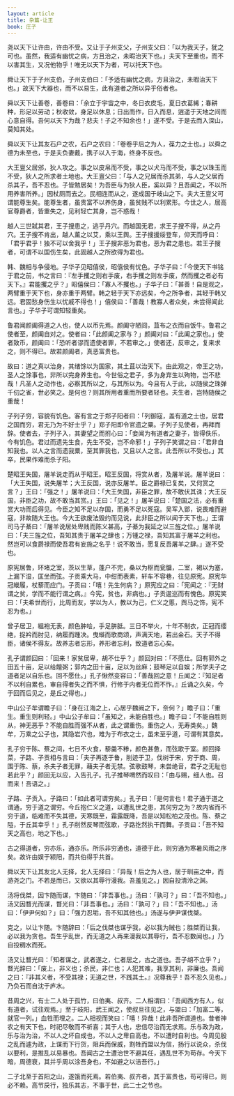 ```yaml
---
layout: article
title: 杂篇·让王
book: 庄子
---
```


尧以天下让许由，许由不受。又让于子州支父，子州支父曰：「以为我天子，犹之可也。虽然，我适有幽忧之病，方且治之，未暇治天下也。」夫天下至重也，而不以害其生，又况他物乎！唯无以天下为者，可以托天下也。

舜让天下于子州支伯，子州支伯曰：「予适有幽忧之病，方且治之，未暇治天下也。」故天下大器也，而不以易生，此有道者之所以异乎俗者也。

舜以天下让善卷，善卷曰：「余立于宇宙之中，冬日衣皮毛，夏日衣葛絺；春耕种，形足以劳动；秋收敛，身足以休息；日出而作，日入而息，逍遥于天地之间而心意自得。吾何以天下为哉？悲夫！子之不知余也！」遂不受。于是去而入深山，莫知其处。

舜以天下让其友石户之农，石户之农曰：「卷卷乎后之为人，葆力之士也。」以舜之德为未至也，于是夫负妻戴，携子以入于海，终身不反也。

大王亶父居邠，狄人攻之。事之以皮帛而不受，事之以犬马而不受，事之以珠玉而不受，狄人之所求者土地也。大王亶父曰：「与人之兄居而杀其弟，与人之父居而杀其子，吾不忍也。子皆勉居矣！为吾臣与为狄人臣，奚以异？且吾闻之，不以所用养害所养。」因杖厕而去之。民相连而从之，遂成国于岐山之下。夫大王亶父可谓能尊生矣。能尊生者，虽贵富不以养伤身，虽贫贱不以利累形。今世之人，居高官尊爵者，皆重失之，见利轻亡其身，岂不惑哉！

越人三世弑其君，王子搜患之，逃乎丹穴。而越国无君，求王子搜不得，从之丹穴。王子搜不肯出，越人薰之以艾，乘以王舆。王子搜援绥登车，仰天而呼曰：「君乎君乎！独不可以舍我乎！」王子搜非恶为君也，恶为君之患也。若王子搜者，可谓不以国伤生矣，此固越人之所欲得为君也。

韩、魏相与争侵地。子华子见昭僖侯，昭僖侯有忧色。子华子曰：「今使天下书铭于君之前，书之言曰：『左手攫之则右手废，右手攫之则左手废，然而攫之者必有天下。』君能攫之乎？」昭僖侯曰：「寡人不攫也。」子华子曰：「甚善！自是观之，两臂重于天下也，身亦重于两臂。韩之轻于天下亦远矣，今之所争者，其轻于韩又远。君固愁身伤生以忧戚不得也！」僖侯曰：「善哉！教寡人者众矣，未尝得闻此言也。」子华子可谓知轻重矣。

鲁君闻颜阖得道之人也，使人以币先焉。颜阖守陋闾，苴布之衣而自饭牛。鲁君之使者至，颜阖自对之。使者曰：「此颜阖之家与？」颜阖对曰：「此阖之家也。」使者致币，颜阖曰：「恐听者谬而遗使者罪，不若审之。」使者还，反审之，复来求之，则不得已。故若颜阖者，真恶富贵也。

故曰：道之真以治身，其绪馀以为国家，其土苴以治天下。由此观之，帝王之功，圣人之馀事也，非所以完身养生也。今世俗之君子，多为身弃生以殉物，岂不悲哉！凡圣人之动作也，必察其所以之，与其所以为。今且有人于此，以随侯之珠弹千仞之雀，世必笑之。是何也？则其所用者重而所要者轻也。夫生者，岂特随侯之重哉！

子列子穷，容貌有饥色。客有言之于郑子阳者曰：「列御寇，盖有道之士也，居君之国而穷，君无乃为不好士乎？」郑子阳即令官遗之粟。子列子见使者，再拜而辞。使者去，子列子入，其妻望之而拊心曰：「妾闻为有道者之妻子，皆得佚乐，今有饥色。君过而遗先生食，先生不受，岂不命邪！」子列子笑谓之曰：「君非自知我也。以人之言而遗我粟，至其罪我也，又且以人之言。此吾所以不受也。」其卒，民果作难而杀子阳。

楚昭王失国，屠羊说走而从于昭王。昭王反国，将赏从者，及屠羊说。屠羊说曰：「大王失国，说失屠羊；大王反国，说亦反屠羊。臣之爵禄已复矣，又何赏之言？」王曰：「强之！」屠羊说曰：「大王失国，非臣之罪，故不敢伏其诛；大王反国，非臣之功，故不敢当其赏。」王曰：「见之！」屠羊说曰：「楚国之法，必有重赏大功而后得见。今臣之知不足以存国，而勇不足以死寇。吴军入郢，说畏难而避寇，非故随大王也。今大王欲废法毁约而见说，此非臣之所以闻于天下也。」王谓司马子綦曰：「屠羊说居处卑贱而陈义甚高，子綦为我延之以三旌之位。」屠羊说曰：「夫三旌之位，吾知其贵于屠羊之肆也；万锺之禄，吾知其富于屠羊之利也。然岂可以食爵禄而使吾君有妄施之名乎！说不敢当，愿复反吾屠羊之肆。」遂不受也。

原宪居鲁，环堵之室，茨以生草，蓬户不完，桑以为枢而瓮牖，二室，褐以为塞，上漏下湿，匡坐而弦。子贡乘大马，中绀而表素，轩车不容巷，往见原宪。原宪华冠縰履，杖藜而应门。子贡曰：「嘻！先生何病？」原宪应之曰：「宪闻之：『无财谓之贫，学而不能行谓之病。』今宪，贫也，非病也。」子贡逡巡而有愧色。原宪笑曰：「夫希世而行，比周而友，学以为人，教以为己，仁义之慝，舆马之饰，宪不忍为也。」

曾子居卫，縕袍无表，颜色肿哙，手足胼胝。三日不举火，十年不制衣，正冠而缨绝，捉衿而肘见，纳履而踵决。曳縰而歌商颂，声满天地，若出金石。天子不得臣，诸侯不得友。故养志者忘形，养形者忘利，致道者忘心矣。

孔子谓颜回曰：「回来！家贫居卑，胡不仕乎？」颜回对曰：「不愿仕。回有郭外之田五十亩，足以给饘粥；郭内之田十亩，足以为丝麻；鼓琴足以自娱；所学夫子之道者足以自乐也。回不愿仕。」孔子愀然变容曰：「善哉回之意！丘闻之：『知足者不以利自累也，审自得者失之而不惧，行修于内者无位而不怍。』丘诵之久矣，今于回而后见之，是丘之得也。」

中山公子牟谓瞻子曰：「身在江海之上，心居乎魏阙之下，奈何？」瞻子曰：「重生。重生则利轻。」中山公子牟曰：「虽知之，未能自胜也。」瞻子曰：「不能自胜则从，神无恶乎？不能自胜而强不从者，此之谓重伤。重伤之人，无寿类矣。」魏牟，万乘之公子也，其隐岩穴也，难为于布衣之士，虽未至乎道，可谓有其意矣。

孔子穷于陈、蔡之间，七日不火食，藜羹不糁，颜色甚惫，而弦歌于室。颜回择菜，子路、子贡相与言曰：「夫子再逐于鲁，削迹于卫，伐树于宋，穷于商、周，围于陈、蔡，杀夫子者无罪，藉夫子者无禁。弦歌鼓琴，未尝绝音，君子之无耻也若此乎？」颜回无以应，入告孔子。孔子推琴喟然而叹曰：「由与赐，细人也。召而来！吾语之。」

子路、子贡入。子路曰：「如此者可谓穷矣。」孔子曰：「是何言也！君子通于道之谓通，穷于道之谓穷。今丘抱仁义之道，以遭乱世之患，其何穷之为？故内省而不穷于道，临难而不失其德，天寒既至，霜露既降，吾是以知松柏之茂也。陈、蔡之隘，于丘其幸乎！」孔子削然反琴而弦歌，子路扢然执干而舞。子贡曰：「吾不知天之高也，地之下也。」

古之得道者，穷亦乐，通亦乐。所乐非穷通也，道德于此，则穷通为寒暑风雨之序矣。故许由娱于颍阳，而共伯得乎共首。

舜以天下让其友北人无择，北人无择曰：「异哉！后之为人也，居于甽亩之中，而游尧之门。不若是而已，又欲以其辱行漫我。吾羞见之。」因自投清泠之渊。

汤将伐桀，因卞随而谋，卞随曰：「非吾事也。」汤曰：「孰可？」曰：「吾不知也。」汤又因瞀光而谋，瞀光曰：「非吾事也。」汤曰：「孰可？」曰：「吾不知也。」汤曰：「伊尹何如？」曰：「强力忍垢，吾不知其他也。」汤遂与伊尹谋伐桀。

克之，以让卞随。卞随辞曰：「后之伐桀也谋乎我，必以我为贼也；胜桀而让我，必以我为贪也。吾生乎乱世，而无道之人再来漫我以其辱行，吾不忍数闻也。」乃自投稠水而死。

汤又让瞀光曰：「知者谋之，武者遂之，仁者居之，古之道也。吾子胡不立乎？」瞀光辞曰：「废上，非义也；杀民，非仁也；人犯其难，我享其利，非廉也。吾闻之曰：『非其义者，不受其禄；无道之世，不践其土。』况尊我乎！吾不忍久见也。」乃负石而自沈于庐水。

昔周之兴，有士二人处于孤竹，曰伯夷、叔齐。二人相谓曰：「吾闻西方有人，似有道者，试往观焉。」至于岐阳，武王闻之，使叔旦往见之，与盟曰：「加富二等，就官一列。」血牲而埋之。二人相视而笑曰：「嘻！异哉！此非吾所谓道也。昔者神农之有天下也，时祀尽敬而不祈喜；其于人也，忠信尽治而无求焉。乐与政为政，乐与治为治，不以人之坏自成也，不以人之卑自高也，不以遭时自利也。今周见殷之乱而遽为政，上谋而下行货，阻兵而保威，割牲而盟以为信，扬行以说众，杀伐以要利，是推乱以易暴也。吾闻古之士遭治世不避其任，遇乱世不为苟存。今天下暗，周德衰，其并乎周以涂吾身也，不如避之以洁吾行。」

二子北至于首阳之山，遂饿而死焉。若伯夷、叔齐者，其于富贵也，苟可得已，则必不赖。高节戾行，独乐其志，不事于世，此二士之节也。

